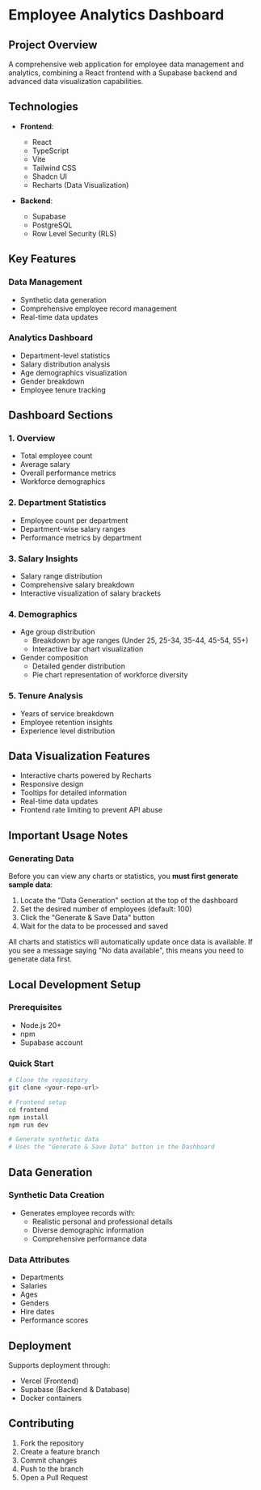 
# Employee Analytics Dashboard

## Project Overview

A comprehensive web application for employee data management and analytics, combining a React frontend with a Supabase backend and advanced data visualization capabilities.

## Technologies

- **Frontend**: 
  - React
  - TypeScript
  - Vite
  - Tailwind CSS
  - Shadcn UI
  - Recharts (Data Visualization)

- **Backend**: 
  - Supabase
  - PostgreSQL
  - Row Level Security (RLS)

## Key Features

### Data Management
- Synthetic data generation
- Comprehensive employee record management
- Real-time data updates

### Analytics Dashboard
- Department-level statistics
- Salary distribution analysis
- Age demographics visualization
- Gender breakdown
- Employee tenure tracking

## Dashboard Sections

### 1. Overview
- Total employee count
- Average salary
- Overall performance metrics
- Workforce demographics

### 2. Department Statistics
- Employee count per department
- Department-wise salary ranges
- Performance metrics by department

### 3. Salary Insights
- Salary range distribution
- Comprehensive salary breakdown
- Interactive visualization of salary brackets

### 4. Demographics
- Age group distribution
  - Breakdown by age ranges (Under 25, 25-34, 35-44, 45-54, 55+)
  - Interactive bar chart visualization
- Gender composition
  - Detailed gender distribution
  - Pie chart representation of workforce diversity

### 5. Tenure Analysis
- Years of service breakdown
- Employee retention insights
- Experience level distribution

## Data Visualization Features

- Interactive charts powered by Recharts
- Responsive design
- Tooltips for detailed information
- Real-time data updates
- Frontend rate limiting to prevent API abuse

## Important Usage Notes

### Generating Data
Before you can view any charts or statistics, you **must first generate sample data**:
1. Locate the "Data Generation" section at the top of the dashboard
2. Set the desired number of employees (default: 100)
3. Click the "Generate & Save Data" button
4. Wait for the data to be processed and saved

All charts and statistics will automatically update once data is available. If you see a message saying "No data available", this means you need to generate data first.

## Local Development Setup

### Prerequisites
- Node.js 20+
- npm
- Supabase account

### Quick Start

```bash
# Clone the repository
git clone <your-repo-url>

# Frontend setup
cd frontend
npm install
npm run dev

# Generate synthetic data
# Uses the "Generate & Save Data" button in the Dashboard
```

## Data Generation

### Synthetic Data Creation
- Generates employee records with:
  - Realistic personal and professional details
  - Diverse demographic information
  - Comprehensive performance data

### Data Attributes
- Departments
- Salaries
- Ages
- Genders
- Hire dates
- Performance scores

## Deployment

Supports deployment through:
- Vercel (Frontend)
- Supabase (Backend & Database)
- Docker containers

## Contributing

1. Fork the repository
2. Create a feature branch
3. Commit changes
4. Push to the branch
5. Open a Pull Request


